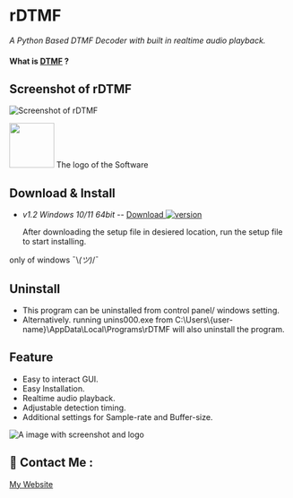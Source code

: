#  rDTMF

 _A Python Based DTMF Decoder with built in realtime audio playback._

#### What is [DTMF](https://en.wikipedia.org/wiki/DTMF) ?

## Screenshot of rDTMF 

![Screenshot of rDTMF](https://raw.githubusercontent.com/TheRealRatnadwip/rDTMF/main/Additional%20Assests/screenshot_v1.2.png)

<img src= "https://raw.githubusercontent.com/TheRealRatnadwip/rDTMF/main/Additional%20Assests/notextico.png" width="80" height="80">  The logo of the Software


## Download & Install

- _v1.2 Windows 10/11 64bit_ -- [Download ![version](https://img.shields.io/badge/version-1.2-purple)](https://raw.githubusercontent.com/TheRealRatnadwip/rDTMF/main/Downloads/rDTMF_v1.2_setup.exe) 

  After downloading the setup file in desiered location, run the setup file to start installing.
  
only of windows ¯\\​_‎​(ツ)​_​/¯

## Uninstall

- This program can be uninstalled from control panel/ windows setting.
- Alternatively. running unins000.exe from C:\Users\\{user-name}\AppData\Local\Programs\rDTMF will also uninstall the program.

## Feature
- Easy to interact GUI.
- Easy Installation.
- Realtime audio playback.
- Adjustable detection timing.
- Additional settings for Sample-rate and Buffer-size.

![A image with screenshot and logo](https://raw.githubusercontent.com/TheRealRatnadwip/rDTMF/main/Additional%20Assests/website.png)

## 🤝 Contact Me :
[My Website](https://realratnadwip.wordpress.com/)
